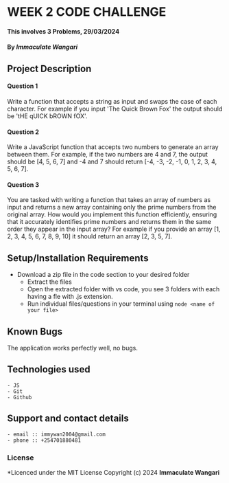 # WEEK 2 CODE CHALLENGE

#### This involves 3 Problems, 29/03/2024

#### By *Immaculate Wangari*

## Project Description

#### Question 1
Write a function that accepts a string as input and swaps the case of each character. For example if you input 'The Quick Brown Fox' the output should be 'tHE qUICK bROWN fOX'.

#### Question 2
Write a JavaScript function that accepts two numbers to generate an array between them. For example, if the two numbers are 4 and 7, the output should be [4, 5, 6, 7] and -4 and 7 should return [-4, -3, -2, -1, 0, 1, 2, 3, 4, 5, 6, 7].

#### Question 3
You are tasked with writing a function that takes an array of numbers as input and returns a new array containing only the prime numbers from the original array. How would you implement this function efficiently, ensuring that it accurately identifies prime numbers and returns them in the same order they appear in the input array? For example if you provide an array [1, 2, 3, 4, 5, 6, 7, 8, 9, 10] it should return an array [2, 3, 5, 7].

## Setup/Installation Requirements
 - Download a zip file in the code section to your desired folder
    - Extract the files
    - Open the extracted folder with vs code, you see 3 folders with each having a fle with .js extension.
    - Run individual files/questions in your terminal using `node <name of your file>`

## Known Bugs
The application works perfectly well, no bugs.

## Technologies used
    - JS
    - Git
    - Github

## Support and contact details
    - email :: immywan2004@gmail.com
    - phone :: +254701880481

### License
*Licenced under the MIT License
Copyright (c) 2024 **Immaculate Wangari**

       









